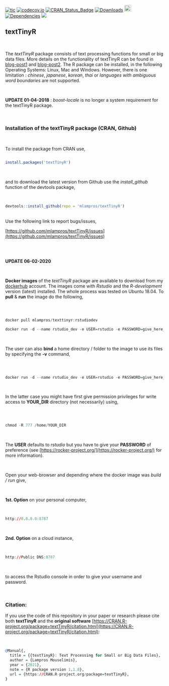 
[![tic](https://github.com/mlampros/textTinyR/workflows/tic/badge.svg?branch=master)](https://github.com/mlampros/textTinyR/actions)
[![codecov.io](https://codecov.io/github/mlampros/textTinyR/coverage.svg?branch=master)](https://codecov.io/github/mlampros/textTinyR?branch=master)
[![CRAN_Status_Badge](http://www.r-pkg.org/badges/version/textTinyR)](http://cran.r-project.org/package=textTinyR)
[![Downloads](http://cranlogs.r-pkg.org/badges/grand-total/textTinyR?color=blue)](http://www.r-pkg.org/pkg/textTinyR)
<a href="https://www.buymeacoffee.com/VY0x8snyh" target="_blank"><img src="https://www.buymeacoffee.com/assets/img/custom_images/orange_img.png" alt="Buy Me A Coffee" height="21px" ></a>
[![Dependencies](https://tinyverse.netlify.com/badge/textTinyR)](https://cran.r-project.org/package=textTinyR)
[![](https://img.shields.io/docker/automated/mlampros/texttinyr.svg)](https://hub.docker.com/r/mlampros/texttinyr)


## textTinyR
<br>

The *textTinyR* package consists of text processing functions for small or big data files. More details on the functionality of textTinyR can be found in [blog-post1](http://mlampros.github.io/2017/01/05/textTinyR_package/) and [blog-post2](http://mlampros.github.io/2018/04/04/extending_textTinyR_package/). The R package can be installed, in the following Operating Systems: Linux, Mac and Windows. However, there is one limitation : *chinese*, *japanese*, *korean*, *thai* or *languages with ambiguous word boundaries* are not supported.


<br>


**UPDATE 01-04-2018** : *boost-locale* is no longer a system requirement for the textTinyR package.


<br>


### **Installation of the textTinyR package (CRAN, Github)**

<br>

To install the package from CRAN use, 

```R

install.packages('textTinyR')


```
<br>

and to download the latest version from Github use the *install_github* function of the devtools package,
<br><br>

```R

devtools::install_github(repo = 'mlampros/textTinyR')


```
<br>
Use the following link to report bugs/issues,
<br>

[https://github.com/mlampros/textTinyR/issues](https://github.com/mlampros/textTinyR/issues)

<br><br>


**UPDATE 06-02-2020**

<br>

**Docker images** of the *textTinyR* package are available to download from my [dockerhub](https://hub.docker.com/r/mlampros/texttinyr) account. The images come with *Rstudio* and the *R-development* version (latest) installed. The whole process was tested on Ubuntu 18.04. To **pull** & **run** the image do the following,

<br>

```R

docker pull mlampros/texttinyr:rstudiodev

docker run -d --name rstudio_dev -e USER=rstudio -e PASSWORD=give_here_your_password --rm -p 8787:8787 mlampros/texttinyr:rstudiodev

```

<br>

The user can also **bind** a home directory / folder to the image to use its files by specifying the **-v** command,

<br>

```R

docker run -d --name rstudio_dev -e USER=rstudio -e PASSWORD=give_here_your_password --rm -p 8787:8787 -v /home/YOUR_DIR:/home/rstudio/YOUR_DIR mlampros/texttinyr:rstudiodev


```

<br>

In the latter case you might have first give permission privileges for write access to **YOUR_DIR** directory (not necessarily) using,

<br>

```R

chmod -R 777 /home/YOUR_DIR


```

<br>

The **USER** defaults to *rstudio* but you have to give your **PASSWORD** of preference (see [https://rocker-project.org/](https://rocker-project.org/) for more information).

<br>

Open your web-browser and depending where the docker image was *build / run* give, 

<br>

**1st. Option** on your personal computer,

<br>

```R
http://0.0.0.0:8787 

```

<br>

**2nd. Option** on a cloud instance, 

<br>

```R
http://Public DNS:8787

```

<br>

to access the Rstudio console in order to give your username and password.

<br>

### **Citation:**

If you use the code of this repository in your paper or research please cite both **textTinyR** and the **original software** [https://CRAN.R-project.org/package=textTinyR/citation.html](https://CRAN.R-project.org/package=textTinyR/citation.html):

<br>

```R
@Manual{,
  title = {{textTinyR}: Text Processing for Small or Big Data Files},
  author = {Lampros Mouselimis},
  year = {2021},
  note = {R package version 1.1.8},
  url = {https://CRAN.R-project.org/package=textTinyR},
}
```

<br>

